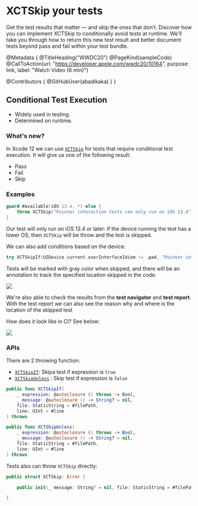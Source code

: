 # XCTSkip your tests

Get the test results that matter — and skip the ones that don’t. Discover how you can implement XCTSkip to conditionally avoid tests at runtime. We'll take you through how to return this new test result and better document tests beyond pass and fail within your test bundle.

@Metadata {
   @TitleHeading("WWDC20")
   @PageKind(sampleCode)
   @CallToAction(url: "https://developer.apple.com/wwdc20/10164", purpose: link, label: "Watch Video (6 min)")

   @Contributors {
      @GitHubUser(abadikaka)
   }
}



## Conditional Test Execution

- Widely used in testing. 
- Determined on runtime. 

### What's new?

In Xcode 12 we can use [`XCTSkip`][skipDoc] for tests that require conditional test execution. It will give us one of the following result:

* Pass
* Fail
* Skip

### Examples

```swift
guard #available(iOS 13.4, *) else {
    throw XCTSkip("Pointer interaction tests can only run on iOS 13.4")
}
```

Our test will only run on iOS 13.4 or later: if the device running the test has a lower OS, then `XCTSkip` will be throw and the test is skipped.

We can also add conditions based on the device:

```swift
try XCTSkipIf(UIDevice.current.userInterfaceIdiom != .pad, "Pointer interaction tests are for iPad only")
```

Tests will be marked with gray color when skipped, and there will be an annotation to track the specified location skipped in the code.

![][test_1]

We're also able to check the results from the **test navigator** and **test report**. With the test report we can also see the reason why and where is the location of the skipped test

How does it look like in CI? See below:

![][test_2]

### APIs

There are 2 throwing function:

* [`XCTSkipIf`][skipIfDoc]: Skipa test if expression is `true`
* [`XCTSkipUnless`][skipUnlessDoc] : Skip test if expression is `false`

```swift
public func XCTSkipIf(
    _ expression: @autoclosure () throws -> Bool, 
    _ message: @autoclosure () -> String? = nil, 
    file: StaticString = #filePath, 
    line: UInt = #line
) throws

public func XCTSkipUnless(
    _ expression: @autoclosure () throws -> Bool, 
    _ message: @autoclosure () -> String? = nil, 
    file: StaticString = #filePath, 
    line: UInt = #line
) throws
```

Tests also can throw `XCTSkip` directly:

```swift
public struct XCTSkip: Error {

    public init(_ message: String? = nil, file: StaticString = #filePath, line: UInt = #line)

}
```

[test_1]: test_1.png
[test_2]: test_2.png

[skipDoc]: https://developer.apple.com/documentation/xctest/xctskip
[skipIfDoc]: https://developer.apple.com/documentation/xctest/3521325-xctskipif
[skipUnlessDoc]: https://developer.apple.com/documentation/xctest/3521326-xctskipunless
